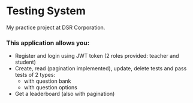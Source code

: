 # Testing System
My practice project at DSR Corporation.

### This application allows you:
* Register and login using JWT token (2 roles provided: teacher and student)
* Create, read (pagination implemented), update, delete tests and pass tests of 2 types:
  * with question bank
  * with question options
* Get a leaderboard (also with pagination)
